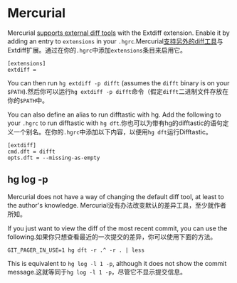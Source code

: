 # Mercurial

Mercurial [supports external diff
tools](https://www.mercurial-scm.org/wiki/ExtdiffExtension) with the
Extdiff extension. Enable it by adding an entry to `extensions` in
your `.hgrc`.Mercurial[支持另外的diff工具](https://www.mercurial-scm.org/wiki/ExtdiffExtension)与Extdiff扩展。通过在你的`.hgrc`中添加`extensions`条目来启用它。

```
[extensions]
extdiff =
```

You can then run `hg extdiff -p difft` (assumes the `difft` binary is
on your `$PATH`).然后你可以运行`hg extdiff -p difft`命令（假定`difft`二进制文件存放在你的`$PATH`中。

You can also define an alias to run difftastic with hg. Add the
following to your `.hgrc` to run difftastic with `hg dft`.你也可以为带有hg的difftastic的语句定义一个别名。在你的`.hgrc`中添加以下内容，以便用`hg dft`运行Difftastic。

```
[extdiff]
cmd.dft = difft
opts.dft = --missing-as-empty
```

## hg log -p

Mercurial does not have a way of changing the default diff tool, at
least to the author's knowledge. Mercurial没有办法改变默认的差异工具，至少就作者所知。

If you just want to view the diff of the most recent commit, you can
use the following.如果你只想查看最近的一次提交的差异，你可以使用下面的方法。

```
GIT_PAGER_IN_USE=1 hg dft -r .^ -r . | less
```

This is equivalent to `hg log -l 1 -p`, although it does not show the
commit message.这就等同于`hg log -l 1 -p`，尽管它不显示提交信息。
